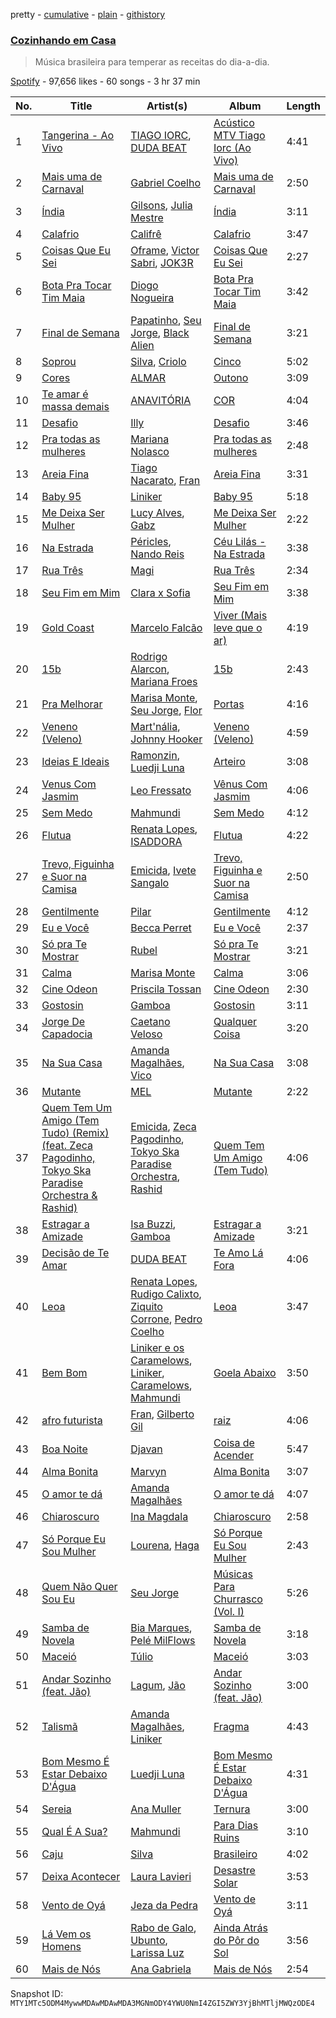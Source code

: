 pretty - [cumulative](/playlists/cumulative/37i9dQZF1DWWA91mpJ5Ldc.md) - [plain](/playlists/plain/37i9dQZF1DWWA91mpJ5Ldc) - [githistory](https://github.githistory.xyz/mackorone/spotify-playlist-archive/blob/main/playlists/plain/37i9dQZF1DWWA91mpJ5Ldc)

### [Cozinhando em Casa](https://open.spotify.com/playlist/37i9dQZF1DWWA91mpJ5Ldc)

> Música brasileira para temperar as receitas do dia\-a\-dia.

[Spotify](https://open.spotify.com/user/spotify) - 97,656 likes - 60 songs - 3 hr 37 min

| No. | Title | Artist(s) | Album | Length |
|---|---|---|---|---|
| 1 | [Tangerina \- Ao Vivo](https://open.spotify.com/track/6TDPTk5c9r1aAaLEILqNmA) | [TIAGO IORC](https://open.spotify.com/artist/4iWkwAVzssjb8XgxdoOL6M), [DUDA BEAT](https://open.spotify.com/artist/2QLSJqqGIstNbO6nYRR16o) | [Acústico MTV Tiago Iorc \(Ao Vivo\)](https://open.spotify.com/album/3Tf4vmSc5PYcpmwZUSLEJV) | 4:41 |
| 2 | [Mais uma de Carnaval](https://open.spotify.com/track/6k8PAIzeAC6wcyaptR2j1B) | [Gabriel Coelho](https://open.spotify.com/artist/6DsLWHhRTF9iOzDJ1UCELx) | [Mais uma de Carnaval](https://open.spotify.com/album/7m6keRuXSLhirRhf4PHQq3) | 2:50 |
| 3 | [Índia](https://open.spotify.com/track/2xt5DJpvyf5BmUD9Q91LOc) | [Gilsons](https://open.spotify.com/artist/6q7nMIVgGohQ14mSsq3F8t), [Julia Mestre](https://open.spotify.com/artist/1FnGKreDca8xq3juSi5hAE) | [Índia](https://open.spotify.com/album/62bhIEXWOgYms1Nf4aZGBa) | 3:11 |
| 4 | [Calafrio](https://open.spotify.com/track/33sjMToZ0G476SJIixKWG5) | [Califrê](https://open.spotify.com/artist/515mPwX4bpcVcTEZYKGVkg) | [Calafrio](https://open.spotify.com/album/3XXSRPhUUZrzuMddjWVCYF) | 3:47 |
| 5 | [Coisas Que Eu Sei](https://open.spotify.com/track/5ioP40av2BguaCaZnw0D1P) | [Oframe](https://open.spotify.com/artist/1Ypveoe8x8UyHG9r8d5uDS), [Victor Sabri](https://open.spotify.com/artist/6w3suJox8dJssrdEIlMf0q), [JOK3R](https://open.spotify.com/artist/2YvHMMn0rYDvE3rs6dqzhq) | [Coisas Que Eu Sei](https://open.spotify.com/album/0IbfNcarhEDFOLz9cTjzft) | 2:27 |
| 6 | [Bota Pra Tocar Tim Maia](https://open.spotify.com/track/60a5kYlSisLg8291QSfsh4) | [Diogo Nogueira](https://open.spotify.com/artist/57xRtfFlssbpntpRQOBodd) | [Bota Pra Tocar Tim Maia](https://open.spotify.com/album/2EAtqaRZeyW3V4U5FNOWzs) | 3:42 |
| 7 | [Final de Semana](https://open.spotify.com/track/41sjmSYBlafAQrfcxt5387) | [Papatinho](https://open.spotify.com/artist/0iZz25uH5PLaShpqq84uYv), [Seu Jorge](https://open.spotify.com/artist/0i1s9WcIu0PrUvHzALgofo), [Black Alien](https://open.spotify.com/artist/6aCbXH85qN6xo54C7atSMx) | [Final de Semana](https://open.spotify.com/album/7oGa4f5RYS54efYTLmrCHu) | 3:21 |
| 8 | [Soprou](https://open.spotify.com/track/3XOeVijHjhP33Avx55BEgK) | [Silva](https://open.spotify.com/artist/50sftj2oW2iBviA6RkTzsz), [Criolo](https://open.spotify.com/artist/37ZflmHTdxkSLQuT8w9NBs) | [Cinco](https://open.spotify.com/album/6DqXBagxY611pulprabgLw) | 5:02 |
| 9 | [Cores](https://open.spotify.com/track/2HVxpg6Xhfnzzc8vdTQjOu) | [ALMAR](https://open.spotify.com/artist/4859dldHEllxxWOTQS1QKI) | [Outono](https://open.spotify.com/album/6HxkXsDXFdFcHQ6QKmH8qo) | 3:09 |
| 10 | [Te amar é massa demais](https://open.spotify.com/track/5PLtrIrBZytL4L11AyxOHR) | [ANAVITÓRIA](https://open.spotify.com/artist/1sPg5EHuQXTMElpZ4iUgXe) | [COR](https://open.spotify.com/album/43Q8jiKg8whuFnVCwA1xOC) | 4:04 |
| 11 | [Desafio](https://open.spotify.com/track/3hft4CnJUz54rJcJY5mw22) | [Illy](https://open.spotify.com/artist/5gWFbdcQOMRYz1cdCuBxWO) | [Desafio](https://open.spotify.com/album/2gdQzcvu00rbuwtOFefWxc) | 3:46 |
| 12 | [Pra todas as mulheres](https://open.spotify.com/track/1ixHR8sknQnSFD9lR6Pn6K) | [Mariana Nolasco](https://open.spotify.com/artist/2DMXwm5MCyjDIQ7W3Zh7EH) | [Pra todas as mulheres](https://open.spotify.com/album/4OiLzpWqd2LTlqxOHOtjXQ) | 2:48 |
| 13 | [Areia Fina](https://open.spotify.com/track/5UmNv7EMn8Re0LTNMDSUNE) | [Tiago Nacarato](https://open.spotify.com/artist/3mwYj8Nb9VZbAnLpli7l8X), [Fran](https://open.spotify.com/artist/1vrYVHeXLynVOgRmAxzHq1) | [Areia Fina](https://open.spotify.com/album/5u12FbXvV6Fs2fqGPngRbg) | 3:31 |
| 14 | [Baby 95](https://open.spotify.com/track/6Qf9UJy2DJEKnLE5DAySiN) | [Liniker](https://open.spotify.com/artist/2O6q06oNcmOIPg1qidSU3C) | [Baby 95](https://open.spotify.com/album/6tje1i1T0fit8GEe2cdHKY) | 5:18 |
| 15 | [Me Deixa Ser Mulher](https://open.spotify.com/track/5z5oYrfZK1o8Kr92UtZkvZ) | [Lucy Alves](https://open.spotify.com/artist/3odaJsfozTVhSYdib7ORiJ), [Gabz](https://open.spotify.com/artist/0CZUWwdL2ORR99b91hqjdq) | [Me Deixa Ser Mulher](https://open.spotify.com/album/4JAqjvMMOk3Cn4yQaXbVGb) | 2:22 |
| 16 | [Na Estrada](https://open.spotify.com/track/1kurYZn4PdsziIm0IsttFY) | [Péricles](https://open.spotify.com/artist/6gEzJZrbm0F4ihvE9iXR9z), [Nando Reis](https://open.spotify.com/artist/7n1XMwvxPf10t4OX6h6Ufy) | [Céu Lilás \- Na Estrada](https://open.spotify.com/album/0Kb73BaWQJh0GRxnOaSzdV) | 3:38 |
| 17 | [Rua Três](https://open.spotify.com/track/4vyaIWwgD7hVwiQK2WFHlj) | [Magi](https://open.spotify.com/artist/1wO4Q3O7ljz4tGRAVZVQXy) | [Rua Três](https://open.spotify.com/album/1ZPbCMJ85qF2d3VpUn9z6C) | 2:34 |
| 18 | [Seu Fim em Mim](https://open.spotify.com/track/2n64LKXEAzaSTzFpjckJh5) | [Clara x Sofia](https://open.spotify.com/artist/2AiR0VxXS1sbh2bSnVAKU0) | [Seu Fim em Mim](https://open.spotify.com/album/2Az8o0aheRMnNhCZrL1mAC) | 3:38 |
| 19 | [Gold Coast](https://open.spotify.com/track/27hudnRUnesKNOZoiuLPVs) | [Marcelo Falcão](https://open.spotify.com/artist/4r6d4drhz83kHCRVJnzgdr) | [Viver \(Mais leve que o ar\)](https://open.spotify.com/album/2TSwxXVstj31Js9PAgJ55u) | 4:19 |
| 20 | [15b](https://open.spotify.com/track/657snoTuKuYiyv7XhtMvKw) | [Rodrigo Alarcon](https://open.spotify.com/artist/6D3gtdoxrtRGO9ZDU5wWSQ), [Mariana Froes](https://open.spotify.com/artist/60oAQJsBmykZP3GwjbSL6S) | [15b](https://open.spotify.com/album/6i4jlwCMeHUykb1NLn2Jir) | 2:43 |
| 21 | [Pra Melhorar](https://open.spotify.com/track/4zw270Am4dAHpqz32CNLeg) | [Marisa Monte](https://open.spotify.com/artist/0rSTXALHu0EKAawPLBdODH), [Seu Jorge](https://open.spotify.com/artist/0i1s9WcIu0PrUvHzALgofo), [Flor](https://open.spotify.com/artist/3CdTias43b3Oic66fadZWY) | [Portas](https://open.spotify.com/album/3SnD7NKo8aqZAvjGdJFS5Y) | 4:16 |
| 22 | [Veneno \(Veleno\)](https://open.spotify.com/track/0xHCij5oGSgaaQf7qWnATZ) | [Mart'nália](https://open.spotify.com/artist/4EUuQxMNowMUEs5gu4BzBX), [Johnny Hooker](https://open.spotify.com/artist/7qmf5YAQYjfjBF9C7kkjzs) | [Veneno \(Veleno\)](https://open.spotify.com/album/6hDnXpjZawrXJYGyUU905K) | 4:59 |
| 23 | [Ideias E Ideais](https://open.spotify.com/track/5KnxRBU9N6KikeAtSukIqX) | [Ramonzin](https://open.spotify.com/artist/46cY4jGxAkRuMxXhtMue8Q), [Luedji Luna](https://open.spotify.com/artist/0sWTkzCrdEvuX7Du6MFLzc) | [Arteiro](https://open.spotify.com/album/4Jj3aHQ745B9x1XwhbUmFM) | 3:08 |
| 24 | [Venus Com Jasmim](https://open.spotify.com/track/06DqJsk2kYMnFQBi7sOoDD) | [Leo Fressato](https://open.spotify.com/artist/0CnYTlcwb3tBVt7S9F4xg8) | [Vênus Com Jasmim](https://open.spotify.com/album/5LPrzYhrWClyamrYKgMw6o) | 4:06 |
| 25 | [Sem Medo](https://open.spotify.com/track/31YDFOH4f9fOhF0CGWEFds) | [Mahmundi](https://open.spotify.com/artist/6hfNZcbKvjpOnhhkFVKyt7) | [Sem Medo](https://open.spotify.com/album/36P5zxfGnYSXock4EQgLcA) | 4:12 |
| 26 | [Flutua](https://open.spotify.com/track/6frKleVYLJaNlhjZIl7upo) | [Renata Lopes](https://open.spotify.com/artist/1oWxrZS6SYLs5RSTp49o1J), [ISADDORA](https://open.spotify.com/artist/51OHjo8o1c3WImL1KUQG21) | [Flutua](https://open.spotify.com/album/3zrWhaxz90FWECpAOPCmVZ) | 4:22 |
| 27 | [Trevo, Figuinha e Suor na Camisa](https://open.spotify.com/track/5XlSsxpTi0usJnQSUwBORk) | [Emicida](https://open.spotify.com/artist/2d9LRvQJnAXRijqIJDDs2K), [Ivete Sangalo](https://open.spotify.com/artist/7dzq55YG3wjViqexDwiycQ) | [Trevo, Figuinha e Suor na Camisa](https://open.spotify.com/album/5AYV4MJslPN48xaab39ZuW) | 2:50 |
| 28 | [Gentilmente](https://open.spotify.com/track/3u9LN72UqsGVYgEJVrtVah) | [Pilar](https://open.spotify.com/artist/73m22Pkj7wtATvxtsnuLhe) | [Gentilmente](https://open.spotify.com/album/0XbYJg3dz9T5z1qdOmIg6d) | 4:12 |
| 29 | [Eu e Você](https://open.spotify.com/track/5SPr3nOUnQSq8xjeDTTwVY) | [Becca Perret](https://open.spotify.com/artist/63Vs4mVVHzjm7PbQgcGior) | [Eu e Você](https://open.spotify.com/album/5LeHhtWVgTxb8NVVe4m1PK) | 2:37 |
| 30 | [Só pra Te Mostrar](https://open.spotify.com/track/00Fz7BwsmByxmJt9Jjskem) | [Rubel](https://open.spotify.com/artist/0slVGXBggrLglTLNKbeEyW) | [Só pra Te Mostrar](https://open.spotify.com/album/67aARRhmx1JJpCcPbrWHnj) | 3:21 |
| 31 | [Calma](https://open.spotify.com/track/1IcI7zO7RvGKGWx5jRNouz) | [Marisa Monte](https://open.spotify.com/artist/0rSTXALHu0EKAawPLBdODH) | [Calma](https://open.spotify.com/album/4NnapYcmIcnlJXB22BPve5) | 3:06 |
| 32 | [Cine Odeon](https://open.spotify.com/track/3dhkyXQt5Uqd46ELRN2YsU) | [Priscila Tossan](https://open.spotify.com/artist/4EZLWNKsB2l3Lm6vqJDFoA) | [Cine Odeon](https://open.spotify.com/album/4VlLZDtiIZoXoosJUMCGc8) | 2:30 |
| 33 | [Gostosin](https://open.spotify.com/track/2O9Vl5peatdy7ihvizo67c) | [Gamboa](https://open.spotify.com/artist/27RkTK2hr9OQEAzzCv0uHL) | [Gostosin](https://open.spotify.com/album/3KpryyF0B32pXpVr1gNk69) | 3:11 |
| 34 | [Jorge De Capadocia](https://open.spotify.com/track/0kYpoESyBbEqd74Ie8elca) | [Caetano Veloso](https://open.spotify.com/artist/7HGNYPmbDrMkylWqeFCOIQ) | [Qualquer Coisa](https://open.spotify.com/album/3c6QuGftzoHlZZ10TPsHsB) | 3:20 |
| 35 | [Na Sua Casa](https://open.spotify.com/track/51bMh8gmk8GsHtzJt4GZig) | [Amanda Magalhães](https://open.spotify.com/artist/5wQwhxkFXV3FVQcK8Jc0sO), [Vico](https://open.spotify.com/artist/57O39UjU77GwgwlCLqHnFC) | [Na Sua Casa](https://open.spotify.com/album/0TDNulDQCUbpljS4aA04Jq) | 3:08 |
| 36 | [Mutante](https://open.spotify.com/track/7kTTnno8q1kjwfj8gGfQg8) | [MEL](https://open.spotify.com/artist/3gjrLHmv3vMvjIXPPeUP2L) | [Mutante](https://open.spotify.com/album/6Y2zujexTc4TaKBnoVYHPu) | 2:22 |
| 37 | [Quem Tem Um Amigo \(Tem Tudo\) \(Remix\) \(feat\. Zeca Pagodinho, Tokyo Ska Paradise Orchestra & Rashid\)](https://open.spotify.com/track/08WrWXRoXim0i1RkSVlpJ3) | [Emicida](https://open.spotify.com/artist/2d9LRvQJnAXRijqIJDDs2K), [Zeca Pagodinho](https://open.spotify.com/artist/3qZ2n5keOAat1SoF6bHwmb), [Tokyo Ska Paradise Orchestra](https://open.spotify.com/artist/0UZq6vAHrwGgctvxTzzxYm), [Rashid](https://open.spotify.com/artist/5WgRuO0mhM36NFoapzpWBH) | [Quem Tem Um Amigo \(Tem Tudo\)](https://open.spotify.com/album/3yCfk5tZsvi3cWfLPzsqf3) | 4:06 |
| 38 | [Estragar a Amizade](https://open.spotify.com/track/5Z63GzkLQZ8aNVsOWqkRKa) | [Isa Buzzi](https://open.spotify.com/artist/1upZO7ZfMNrTqqrjx4blBP), [Gamboa](https://open.spotify.com/artist/27RkTK2hr9OQEAzzCv0uHL) | [Estragar a Amizade](https://open.spotify.com/album/5APMx5lSHqxUh0w7x0h2jG) | 3:21 |
| 39 | [Decisão de Te Amar](https://open.spotify.com/track/6iyBtf6dboO5YVYS3XUbVC) | [DUDA BEAT](https://open.spotify.com/artist/2QLSJqqGIstNbO6nYRR16o) | [Te Amo Lá Fora](https://open.spotify.com/album/5o6MJpi6Y4fQwI8gmv0oZc) | 4:06 |
| 40 | [Leoa](https://open.spotify.com/track/348EM8JgXx7Nc42JePgAQV) | [Renata Lopes](https://open.spotify.com/artist/1oWxrZS6SYLs5RSTp49o1J), [Rudigo Calixto](https://open.spotify.com/artist/4Uy7H1f0Tf0nRV5qLB8NMk), [Ziquito Corrone](https://open.spotify.com/artist/4XCiuXO299cYfGA3ygI5gV), [Pedro Coelho](https://open.spotify.com/artist/3KxcjkurSvfG9lDZasIqcC) | [Leoa](https://open.spotify.com/album/1NubcJ7GQOBF7rNmS6rfLP) | 3:47 |
| 41 | [Bem Bom](https://open.spotify.com/track/5GkqsV7wYPqZNjGfhSGWuf) | [Liniker e os Caramelows](https://open.spotify.com/artist/5ZtyHkAGvYFPSYcWPfmL5n), [Liniker](https://open.spotify.com/artist/2O6q06oNcmOIPg1qidSU3C), [Caramelows](https://open.spotify.com/artist/7v5Y5Ua4GZTLrbYUUfK9Hi), [Mahmundi](https://open.spotify.com/artist/6hfNZcbKvjpOnhhkFVKyt7) | [Goela Abaixo](https://open.spotify.com/album/6u9KVK2R84AIC5tR75SLAo) | 3:50 |
| 42 | [afro futurista](https://open.spotify.com/track/707zgXxO0fchdraumiV1R9) | [Fran](https://open.spotify.com/artist/1vrYVHeXLynVOgRmAxzHq1), [Gilberto Gil](https://open.spotify.com/artist/7oEkUINVIj1Nr3Wnj8tzqr) | [raiz](https://open.spotify.com/album/0YetCaCRXkQxlnVAhWBJA5) | 4:06 |
| 43 | [Boa Noite](https://open.spotify.com/track/45wdrnx5rxfh9uPMQcYIZV) | [Djavan](https://open.spotify.com/artist/5rrmaoBXZ7Jcs4Qb77j0YA) | [Coisa de Acender](https://open.spotify.com/album/6RnT2W5jK3g7ETuQHv1U5F) | 5:47 |
| 44 | [Alma Bonita](https://open.spotify.com/track/6UI1XaokPZv7j07vqPacPE) | [Marvyn](https://open.spotify.com/artist/3XU1kxGF6EFSS0mcqMhkDU) | [Alma Bonita](https://open.spotify.com/album/5fLZ3JHapAITqNBIBed2L9) | 3:07 |
| 45 | [O amor te dá](https://open.spotify.com/track/3x4niJ27HxoLK5JNLRZmSq) | [Amanda Magalhães](https://open.spotify.com/artist/5wQwhxkFXV3FVQcK8Jc0sO) | [O amor te dá](https://open.spotify.com/album/6qSldIF6nA00siaQqtfhFW) | 4:07 |
| 46 | [Chiaroscuro](https://open.spotify.com/track/0iBrVpfKq4r2XknTgrAhXi) | [Ina Magdala](https://open.spotify.com/artist/77b9EH7qYCrmbjrwBNaM5r) | [Chiaroscuro](https://open.spotify.com/album/1J35JnrGiEsvWtSsi28jRt) | 2:58 |
| 47 | [Só Porque Eu Sou Mulher](https://open.spotify.com/track/6gpnmxMmHCWpfkb1vkqasb) | [Lourena](https://open.spotify.com/artist/3jLj1sAQaEpLpktyJmyGIh), [Haga](https://open.spotify.com/artist/5LmwSGneAmeX78pWDTbq8o) | [Só Porque Eu Sou Mulher](https://open.spotify.com/album/5XOEPbMzQhqgXXKtxm8Isa) | 2:43 |
| 48 | [Quem Não Quer Sou Eu](https://open.spotify.com/track/2pSOBtKOC9TnjSigCMK9kf) | [Seu Jorge](https://open.spotify.com/artist/0i1s9WcIu0PrUvHzALgofo) | [Músicas Para Churrasco \(Vol\. I\)](https://open.spotify.com/album/4rp1jclowkzH4QyGMg6xTx) | 5:26 |
| 49 | [Samba de Novela](https://open.spotify.com/track/3LkhWWarDHcfXgWtahraP0) | [Bia Marques](https://open.spotify.com/artist/0fUdNywWe3Nfb8eClIue8R), [Pelé MilFlows](https://open.spotify.com/artist/4WbHbolEKZIhnkO2xv2Lm0) | [Samba de Novela](https://open.spotify.com/album/4sXWwVNqOTKzOZMdGDDlNe) | 3:18 |
| 50 | [Maceió](https://open.spotify.com/track/30sg1pdAXLKpKvrrQOaF9z) | [Túlio](https://open.spotify.com/artist/1hQUeaDm4mZ5lMHlg82TiD) | [Maceió](https://open.spotify.com/album/7ePrwAIxXvhV9Id9Wia836) | 3:03 |
| 51 | [Andar Sozinho \(feat\. Jão\)](https://open.spotify.com/track/6VgqKm7c4chTnDmyInAxPS) | [Lagum](https://open.spotify.com/artist/5D56dZmhE9DgT01XixdHiD), [Jão](https://open.spotify.com/artist/59FrDXDVJz0EKqYg39dnT2) | [Andar Sozinho \(feat\. Jão\)](https://open.spotify.com/album/1hwlO0NqvY5Lpsynz93sVP) | 3:00 |
| 52 | [Talismã](https://open.spotify.com/track/3M1H3xYAf9D1sXiZ6aUQQZ) | [Amanda Magalhães](https://open.spotify.com/artist/5wQwhxkFXV3FVQcK8Jc0sO), [Liniker](https://open.spotify.com/artist/2O6q06oNcmOIPg1qidSU3C) | [Fragma](https://open.spotify.com/album/5Vwvi7lEBw808vJfDsGEkd) | 4:43 |
| 53 | [Bom Mesmo É Estar Debaixo D'Água](https://open.spotify.com/track/4juBGpkEJrSbWUPUW0prlA) | [Luedji Luna](https://open.spotify.com/artist/0sWTkzCrdEvuX7Du6MFLzc) | [Bom Mesmo É Estar Debaixo D'Água](https://open.spotify.com/album/1hPfRy9zgpPB9KTlcB9dlM) | 4:31 |
| 54 | [Sereia](https://open.spotify.com/track/713dG06QFp61DE5RTaNW2B) | [Ana Muller](https://open.spotify.com/artist/7L1Xcga52ld20VEmDzE6Hz) | [Ternura](https://open.spotify.com/album/3RBsKbfJGxvCDOXrCzdDn4) | 3:00 |
| 55 | [Qual É A Sua?](https://open.spotify.com/track/62WFjVVAPJfBETQ574qJMP) | [Mahmundi](https://open.spotify.com/artist/6hfNZcbKvjpOnhhkFVKyt7) | [Para Dias Ruins](https://open.spotify.com/album/4EsFZtXhyj9RHiRb2V0eMT) | 3:10 |
| 56 | [Caju](https://open.spotify.com/track/1WOwgLCv4mCJPatwib6jLi) | [Silva](https://open.spotify.com/artist/50sftj2oW2iBviA6RkTzsz) | [Brasileiro](https://open.spotify.com/album/6r0GYeEO1BddAuBD4eM4cq) | 4:02 |
| 57 | [Deixa Acontecer](https://open.spotify.com/track/5YQO0NElgX0Tck0xg0dmaI) | [Laura Lavieri](https://open.spotify.com/artist/1TqENBMGiIRbO5A0Rhc0za) | [Desastre Solar](https://open.spotify.com/album/5syRznRAOGlHouvD2NXXWx) | 3:53 |
| 58 | [Vento de Oyá](https://open.spotify.com/track/7ckg3GYQzSSSM9KneDvtr7) | [Jeza da Pedra](https://open.spotify.com/artist/3KdQCcpvEY8tdcLpJnSWeh) | [Vento de Oyá](https://open.spotify.com/album/6GpiX5KX1USmhVVYmz2nvE) | 3:11 |
| 59 | [Lá Vem os Homens](https://open.spotify.com/track/6h1C2xxnuSkmlERRD0AyYC) | [Rabo de Galo](https://open.spotify.com/artist/24ZoZillGXp904OBleohIj), [Ubunto](https://open.spotify.com/artist/5jCuYiMEooO3wIxXhzCquh), [Larissa Luz](https://open.spotify.com/artist/14pUxO8NDxospQBy9W1aIq) | [Ainda Atrás do Pôr do Sol](https://open.spotify.com/album/6LrYdWiPIT35E4wk11pPKd) | 3:56 |
| 60 | [Mais de Nós](https://open.spotify.com/track/7vUoWQjOB7Vw0r9aD55bRc) | [Ana Gabriela](https://open.spotify.com/artist/6a9WLQ5NsIV7U2qB16uFWD) | [Mais de Nós](https://open.spotify.com/album/1G5UFcEDjBbmEUY14dtppC) | 2:54 |

Snapshot ID: `MTY1MTc5ODM4MywwMDAwMDAwMDA3MGNmODY4YWU0NmI4ZGI5ZWY3YjBhMTljMWQzODE4`
